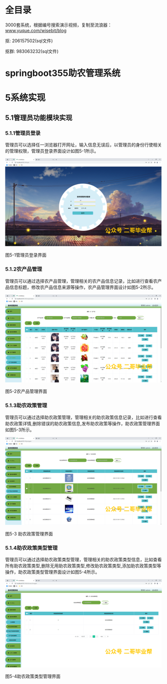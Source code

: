 # 全目录

3000套系统，根据编号搜索演示视频，复制至流浪器：www.yuque.com/wisebit/blog


<p>抠: 206157502(sql文件)</p>
<p>抠群: 983063232(sql文件)</p>


# springboot355助农管理系统
# 5系统实现
## 5.1管理员功能模块实现
### 5.1.1管理员登录
管理员可以选择任一浏览器打开网址，输入信息无误后，以管理员的身份行使相关的管理权限，管理员登录界面设计如图5-1所示。

![](/md/blog.005.png)

图5-1管理员登录界面
### 5.1.2农产品管理
管理员可以通过选择农产品管理，管理相关的农产品信息记录，比如进行查看农产品信息标题，修改农产品信息来源等操作，农产品管理界面设计如图5-2所示。

![](/md/blog.006.png)

图5-2农产品管理界面

### 5.1.3助农政策管理
管理员可以通过选择助农政策管理，管理相关的助农政策信息记录，比如进行查看助农政策详情,删除错误的助农政策信息,发布助农政策等操作，助农政策管理界面如图5-3所示。

![](/md/blog.007.png)

图5-3 助农政策管理界面
### 5.1.4助农政策类型管理
管理员可以通过选择助农政策类型管理，管理相关的助农政策类型信息，比如查看所有助农政策类型,删除无用助农政策类型,修改助农政策类型,添加助农政策类型等操作，助农政策类型管理界面设计如图5-4所示。

![](/md/blog.008.png)

图5-4助农政策类型管理界面



